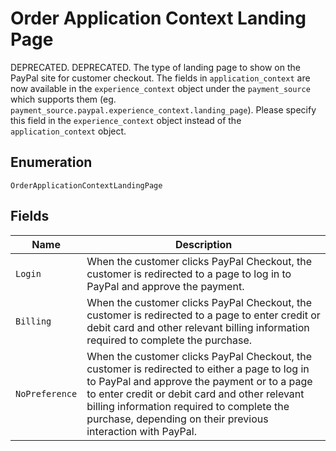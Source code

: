 
# Order Application Context Landing Page

DEPRECATED. DEPRECATED. The type of landing page to show on the PayPal site for customer checkout.  The fields in `application_context` are now available in the `experience_context` object under the `payment_source` which supports them (eg. `payment_source.paypal.experience_context.landing_page`). Please specify this field in the `experience_context` object instead of the `application_context` object.

## Enumeration

`OrderApplicationContextLandingPage`

## Fields

| Name | Description |
|  --- | --- |
| `Login` | When the customer clicks PayPal Checkout, the customer is redirected to a page to log in to PayPal and approve the payment. |
| `Billing` | When the customer clicks PayPal Checkout, the customer is redirected to a page to enter credit or debit card and other relevant billing information required to complete the purchase. |
| `NoPreference` | When the customer clicks PayPal Checkout, the customer is redirected to either a page to log in to PayPal and approve the payment or to a page to enter credit or debit card and other relevant billing information required to complete the purchase, depending on their previous interaction with PayPal. |

